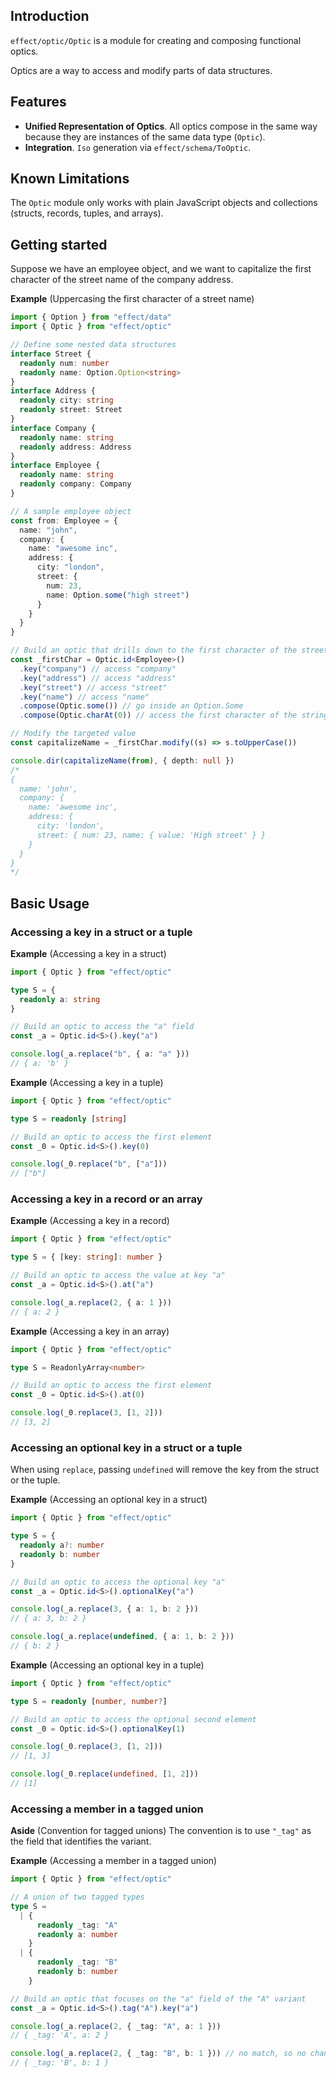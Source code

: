 ## Introduction

`effect/optic/Optic` is a module for creating and composing functional optics.

Optics are a way to access and modify parts of data structures.

## Features

- **Unified Representation of Optics**. All optics compose in the same way because they are instances of the same data type (`Optic`).
- **Integration**. `Iso` generation via `effect/schema/ToOptic`.

## Known Limitations

The `Optic` module only works with plain JavaScript objects and collections (structs, records, tuples, and arrays).

## Getting started

Suppose we have an employee object, and we want to capitalize the first character of the street name of the company address.

**Example** (Uppercasing the first character of a street name)

```ts
import { Option } from "effect/data"
import { Optic } from "effect/optic"

// Define some nested data structures
interface Street {
  readonly num: number
  readonly name: Option.Option<string>
}
interface Address {
  readonly city: string
  readonly street: Street
}
interface Company {
  readonly name: string
  readonly address: Address
}
interface Employee {
  readonly name: string
  readonly company: Company
}

// A sample employee object
const from: Employee = {
  name: "john",
  company: {
    name: "awesome inc",
    address: {
      city: "london",
      street: {
        num: 23,
        name: Option.some("high street")
      }
    }
  }
}

// Build an optic that drills down to the first character of the street name
const _firstChar = Optic.id<Employee>()
  .key("company") // access "company"
  .key("address") // access "address"
  .key("street") // access "street"
  .key("name") // access "name"
  .compose(Optic.some()) // go inside an Option.Some
  .compose(Optic.charAt(0)) // access the first character of the string

// Modify the targeted value
const capitalizeName = _firstChar.modify((s) => s.toUpperCase())

console.dir(capitalizeName(from), { depth: null })
/*
{
  name: 'john',
  company: {
    name: 'awesome inc',
    address: {
      city: 'london',
      street: { num: 23, name: { value: 'High street' } }
    }
  }
}
*/
```

## Basic Usage

### Accessing a key in a struct or a tuple

**Example** (Accessing a key in a struct)

```ts
import { Optic } from "effect/optic"

type S = {
  readonly a: string
}

// Build an optic to access the "a" field
const _a = Optic.id<S>().key("a")

console.log(_a.replace("b", { a: "a" }))
// { a: 'b' }
```

**Example** (Accessing a key in a tuple)

```ts
import { Optic } from "effect/optic"

type S = readonly [string]

// Build an optic to access the first element
const _0 = Optic.id<S>().key(0)

console.log(_0.replace("b", ["a"]))
// ["b"]
```

### Accessing a key in a record or an array

**Example** (Accessing a key in a record)

```ts
import { Optic } from "effect/optic"

type S = { [key: string]: number }

// Build an optic to access the value at key "a"
const _a = Optic.id<S>().at("a")

console.log(_a.replace(2, { a: 1 }))
// { a: 2 }
```

**Example** (Accessing a key in an array)

```ts
import { Optic } from "effect/optic"

type S = ReadonlyArray<number>

// Build an optic to access the first element
const _0 = Optic.id<S>().at(0)

console.log(_0.replace(3, [1, 2]))
// [3, 2]
```

### Accessing an optional key in a struct or a tuple

When using `replace`, passing `undefined` will remove the key from the struct or the tuple.

**Example** (Accessing an optional key in a struct)

```ts
import { Optic } from "effect/optic"

type S = {
  readonly a?: number
  readonly b: number
}

// Build an optic to access the optional key "a"
const _a = Optic.id<S>().optionalKey("a")

console.log(_a.replace(3, { a: 1, b: 2 }))
// { a: 3, b: 2 }

console.log(_a.replace(undefined, { a: 1, b: 2 }))
// { b: 2 }
```

**Example** (Accessing an optional key in a tuple)

```ts
import { Optic } from "effect/optic"

type S = readonly [number, number?]

// Build an optic to access the optional second element
const _0 = Optic.id<S>().optionalKey(1)

console.log(_0.replace(3, [1, 2]))
// [1, 3]

console.log(_0.replace(undefined, [1, 2]))
// [1]
```

### Accessing a member in a tagged union

**Aside** (Convention for tagged unions)
The convention is to use `"_tag"` as the field that identifies the variant.

**Example** (Accessing a member in a tagged union)

```ts
import { Optic } from "effect/optic"

// A union of two tagged types
type S =
  | {
      readonly _tag: "A"
      readonly a: number
    }
  | {
      readonly _tag: "B"
      readonly b: number
    }

// Build an optic that focuses on the "a" field of the "A" variant
const _a = Optic.id<S>().tag("A").key("a")

console.log(_a.replace(2, { _tag: "A", a: 1 }))
// { _tag: 'A', a: 2 }

console.log(_a.replace(2, { _tag: "B", b: 1 })) // no match, so no change
// { _tag: 'B', b: 1 }
```
